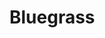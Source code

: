 
# Bluegrass
<head>
 <style>p.indent{ padding-left: 1.8em }

<a href= https://kathleengkilcoyne.github.io/Bluegrass/Waterways> Waterways of the Bluegrass </a> <br>
•Bluegrass Counties population density <br>
•springs of the bluegrass <br>
•geotiff layers of Dupree Nature Preserve <br>
•Custom Maps of Dupree <br>
<p class="indent">•Version made with QGIS </p><br>
<p class="indent">•Version made with Mapbox</p>
</style> </head>
